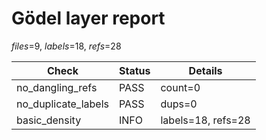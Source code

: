 # Gödel layer report

*files*=9, *labels*=18, *refs*=28

| Check | Status | Details |
|---|---|---|
| no_dangling_refs | PASS | count=0 |
| no_duplicate_labels | PASS | dups=0 |
| basic_density | INFO | labels=18, refs=28 |
